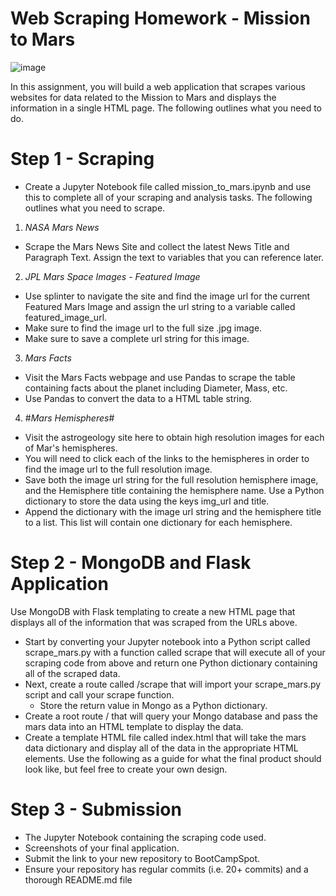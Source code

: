 # Web Scraping Homework - Mission to Mars

![image](https://user-images.githubusercontent.com/79106201/121795350-7701a080-cbd5-11eb-8320-89763c6925c1.png)

In this assignment, you will build a web application that scrapes various websites for data related to the Mission to Mars and displays the information in a single HTML page. The following outlines what you need to do.

# Step 1 - Scraping

- Create a Jupyter Notebook file called mission_to_mars.ipynb and use this to complete all of your scraping and analysis tasks. The following outlines what you need to scrape.

1. *NASA Mars News*

- Scrape the Mars News Site and collect the latest News Title and Paragraph Text. Assign the text to variables that you can reference later.

2. *JPL Mars Space Images - Featured Image*

- Use splinter to navigate the site and find the image url for the current Featured Mars Image and assign the url string to a variable called featured_image_url.
- Make sure to find the image url to the full size .jpg image.
- Make sure to save a complete url string for this image.

3. *Mars Facts*

- Visit the Mars Facts webpage and use Pandas to scrape the table containing facts about the planet including Diameter, Mass, etc.
- Use Pandas to convert the data to a HTML table string.

4. #*Mars Hemispheres*#

- Visit the astrogeology site here to obtain high resolution images for each of Mar's hemispheres.
- You will need to click each of the links to the hemispheres in order to find the image url to the full resolution image.
- Save both the image url string for the full resolution hemisphere image, and the Hemisphere title containing the hemisphere name. Use a Python dictionary to store the data using the keys img_url and title.
- Append the dictionary with the image url string and the hemisphere title to a list. This list will contain one dictionary for each hemisphere.

# Step 2 - MongoDB and Flask Application

Use MongoDB with Flask templating to create a new HTML page that displays all of the information that was scraped from the URLs above.

- Start by converting your Jupyter notebook into a Python script called scrape_mars.py with a function called scrape that will execute all of your scraping code from above and return one Python dictionary containing all of the scraped data.
- Next, create a route called /scrape that will import your scrape_mars.py script and call your scrape function.
  -   Store the return value in Mongo as a Python dictionary.
- Create a root route / that will query your Mongo database and pass the mars data into an HTML template to display the data.
- Create a template HTML file called index.html that will take the mars data dictionary and display all of the data in the appropriate HTML elements. Use the following as a guide for what the final product should look like, but feel free to create your own design.

# Step 3 - Submission

- The Jupyter Notebook containing the scraping code used.
- Screenshots of your final application.
- Submit the link to your new repository to BootCampSpot.
- Ensure your repository has regular commits (i.e. 20+ commits) and a thorough README.md file
